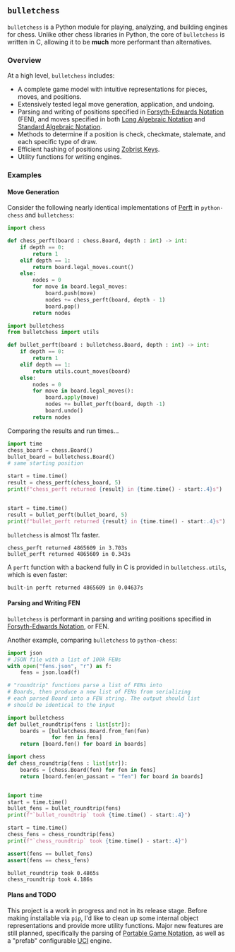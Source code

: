 ## `bulletchess`

`bulletchess` is a Python module for playing, analyzing, and building engines for chess. Unlike other chess libraries in Python, the core of `bulletchess` is written in C, allowing it to be **much** more performant than alternatives.

### Overview
At a high level, `bulletchess` includes:
- A complete game model with intuitive representations for pieces, moves, and positions.
- Extensively tested legal move generation, application, and undoing.
- Parsing and writing of positions specified in [Forsyth-Edwards Notation](https://www.chessprogramming.org/Forsyth-Edwards_Notation) (FEN), 
and moves specified in both [Long Algebraic Notation](https://www.chessprogramming.org/Algebraic_Chess_Notation#Long_Algebraic_Notation_.28LAN.29) and [Standard Algebraic Notation](https://www.chessprogramming.org/Algebraic_Chess_Notation#Standard_Algebraic_Notation_.28SAN.29).
- Methods to determine if a position is check, checkmate, stalemate, and each specific type of draw.
- Efficient hashing of positions using [Zobrist Keys](https://en.wikipedia.org/wiki/Zobrist_hashing).
- Utility functions for writing engines. 

### Examples

#### Move Generation
Consider the following nearly identical implementations of 
[Perft](https://www.chessprogramming.org/Perft) in `python-chess` 
and `bulletchess`:

```python
import chess

def chess_perft(board : chess.Board, depth : int) -> int:
    if depth == 0:
        return 1
    elif depth == 1:
        return board.legal_moves.count()
    else:
        nodes = 0
        for move in board.legal_moves:
            board.push(move)
            nodes += chess_perft(board, depth - 1)
            board.pop()
        return nodes
```

```python
import bulletchess
from bulletchess import utils

def bullet_perft(board : bulletchess.Board, depth : int) -> int:
    if depth == 0:
        return 1
    elif depth == 1:
        return utils.count_moves(board)
    else:
        nodes = 0
        for move in board.legal_moves():
            board.apply(move)
            nodes += bullet_perft(board, depth -1)
            board.undo()
        return nodes 
```

Comparing the results and run times...
```python
import time
chess_board = chess.Board() 
bullet_board = bulletchess.Board()
# same starting position

start = time.time()
result = chess_perft(chess_board, 5)
print(f"chess_perft returned {result} in {time.time() - start:.4}s") 


start = time.time()
result = bullet_perft(bullet_board, 5)
print(f"bullet_perft returned {result} in {time.time() - start:.4}s") 
```

`bulletchess` is almost 11x faster.

```
chess_perft returned 4865609 in 3.703s
bullet_perft returned 4865609 in 0.343s
```

A `perft` function with a backend fully in C is provided in `bulletchess.utils`, which is even faster:

```
built-in perft returned 4865609 in 0.04637s
```

#### Parsing and Writing FEN

`bulletchess` is performant in parsing and writing positions specified in [Forsyth-Edwards Notation](https://en.wikipedia.org/wiki/Forsyth%E2%80%93Edwards_Notation), or FEN. 

Another example, comparing `bulletchess` to `python-chess`:

```python
import json
# JSON file with a list of 100k FENs
with open("fens.json", "r") as f:
    fens = json.load(f)

# "roundtrip" functions parse a list of FENs into
# Boards, then produce a new list of FENs from serializing
# each parsed Board into a FEN string. The output should list
# should be identical to the input

import bulletchess
def bullet_roundtrip(fens : list[str]):
    boards = [bulletchess.Board.from_fen(fen)
              for fen in fens]
    return [board.fen() for board in boards]

import chess
def chess_roundtrip(fens : list[str]):
    boards = [chess.Board(fen) for fen in fens]
    return [board.fen(en_passant = "fen") for board in boards]


import time
start = time.time()
bullet_fens = bullet_roundtrip(fens)
print(f"`bullet_roundtrip` took {time.time() - start:.4}")

start = time.time()
chess_fens = chess_roundtrip(fens)
print(f"`chess_roundtrip` took {time.time() - start:.4}")

assert(fens == bullet_fens)
assert(fens == chess_fens)
```

```
bullet_roundtrip took 0.4865s
chess_roundtrip took 4.186s
```

#### Plans and TODO

This project is a work in progress and not in its release stage. Before making installable via `pip`, I'd like to clean up some internal object representations and provide more utility functions. 
Major new features are still planned, specifically the parsing of [Portable Game Notation](https://en.wikipedia.org/wiki/Portable_Game_Notation), as well as a "prefab" configurable [UCI]("https://en.wikipedia.org/wiki/Universal_Chess_Interface") engine.
